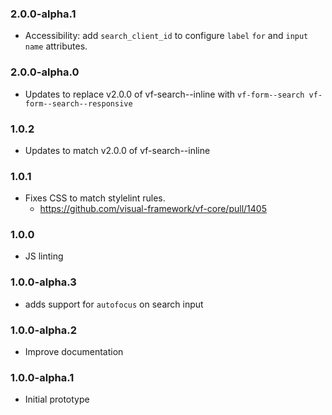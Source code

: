 ### 2.0.0-alpha.1

* Accessibility: add `search_client_id` to configure `label` `for` and `input` `name` attributes.

### 2.0.0-alpha.0

* Updates to replace v2.0.0 of vf-search--inline with `vf-form--search vf-form--search--responsive`

### 1.0.2

* Updates to match v2.0.0 of vf-search--inline

### 1.0.1

* Fixes CSS to match stylelint rules.
  * https://github.com/visual-framework/vf-core/pull/1405

### 1.0.0

* JS linting

### 1.0.0-alpha.3

* adds support for `autofocus` on search input

### 1.0.0-alpha.2

* Improve documentation

### 1.0.0-alpha.1

* Initial prototype
